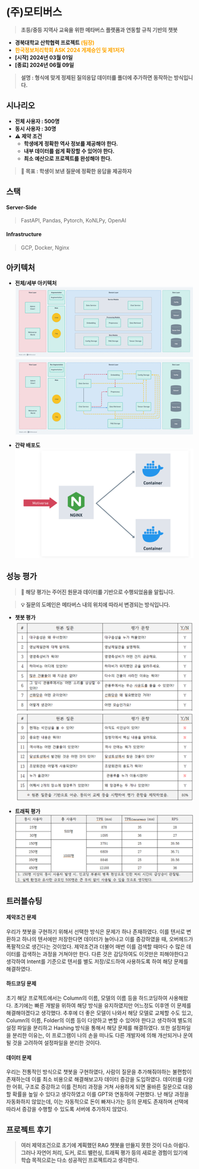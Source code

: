 # (주)모티버스
> **초등/중등 지역사 교육을 위한 메타버스 플랫폼과 연동할 규칙 기반의 챗봇**
- **경북대학교 산학협력 프로젝트 <span style="color:orange">(팀장)</span>**
- **<span style="color:orange">한국정보처리학회 ASK 2024 게제승인 및 제1저자</span>**
- **[시작] 2024년 03월 01일**
- **[종료] 2024년 06월 09일**
> **설명 : 형식에 맞게 정제된 질의응답 데이터를 폴더에 추가하면 동작하는 방식입니다.**

## 시나리오
- **전체 사용자 : 500명**
- **동시 사용자 : 30명**
- **⚠️ 제약 조건**
  - **학생에게 정확한 역사 정보를 제공해야 한다.**
  - **내부 데이터를 쉽게 확장할 수 있어야 한다.**
  - **최소 예산으로 프로젝트를 완성해야 한다.**
> **🚩 목표 : 학생이 보낸 질문에 정확한 응답을 제공하자**

## 스택

#### Server-Side
> FastAPI, Pandas, Pytorch, KoNLPy, OpenAI

#### Infrastructure
> GCP, Docker, Nginx

## 아키텍처 
- **전체/세부 아키텍처** <br>
![전체 아키텍처](/docs/architecture1.png)
![세부 아키텍처](/docs/architecture2.png)

- **간략 배포도**
![간략 배포도](/docs/architecture3.png)
## 성능 평가
> **🚨 해당 평가는 주어진 원문과 데이터를 기반으로 수행되었음을 알립니다.**

> **💡 질문의 도메인은 메타버스 내의 위치에 따라서 변경되는 방식입니다.** 

- **챗봇 평가**
![평가1](/docs/test1.png)
![평가2](/docs/test2.png)

- **트래픽 평가**
![트래픽 평가](/docs/measurement.png)

## 트러블슈팅

#### 제악조건 문제
우리가 챗봇을 구현하기 위해서 선택한 방식은 문제가 하나 존재하였다. 이를 텐서로 변환하고 하나의 텐서에만 저장한다면 데이터가 늘어나고 이를 증강하였을 때, 오버헤드가 폭팔적으로 생긴다는 것이었다.
제약조건과 더불어 매번 이를 검색할 때마다 수 많은 데이터를 검색하는 과정을 거쳐야만 한다. 다른 것은 감당하여도 이것만은 피해야한다고 생각하여 Intent를 기준으로 텐서를 별도 저장/로드하여 사용하도록 하여 해당 문제를 해결하였다.

#### 하드코딩 문제
초기 해당 프로젝트에서는 Column의 이름, 모델의 이름 등을 하드코딩하여 사용해왔다. 초기에는 빠른 개발을 위하여 해당 방식을 유지하였지만 어느정도 이후엔 이 문제를 해결해야겠다고 생각했다.
추후에 더 좋은 모델이 나와서 해당 모델로 교체할 수도 있고, Column의 이름, Folder의 이름 등이 다양하고 변할 수 있어야 한다고 생각하여 별도의 설정 파일을 분리하고 Hashing 방식을 통해서 해당 문제를 해결하였다.
또한 설정파일을 분리한 이유는, 이 프로그램이 나의 손을 떠나도 다른 개발자에 의해 개선되거나 운여될 것을 고려하여 설정파일을 분리한 것이다.

#### 데이터 문제
우리는 전통적인 방식으로 챗봇을 구현하였다, 사람이 질문을 추가해줘야하는 불편함이 존재하는데 이를 최소 비용으로 해결해보고자 데이터 증강을 도입하였다.
데이터를 다양한 어휘, 구조로 증강하고 이를 전처리 과정을 거쳐 사용하게 되면 올바른 질문으로 대응할 확률을 높일 수 있다고 생각하였고 이를 GPT와 연동하여 구현했다.
난 해당 과정을 자동화하지 않았는데, 이는 자동적으로 돈이 빠져나가는 등의 문제도 존재하며 선택에 따라서 증강을 수행할 수 있도록 서버에 추가하지 않았다.

## 프로젝트 후기
> **여러 제약조건으로 초기에 계획했던 RAG 챗봇을 만들지 못한 것이 다소 아쉽다. <br> 그러나 자연어 처리, 도커, 로드 밸런싱, 트래픽 평가 등의 새로운 경험이 있기에 <br> 학습 목적으로는 다소 성공적인 프로젝트라고 생각한다.**
